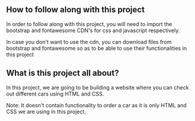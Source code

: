 ## How to follow along with this project

In order to follow along with this project, you will need to import the bootstrap and fontawesome CDN's for css and javascript respectively.

In case you don't want to use the cdn, you can download files from bootstrap and fontawesome so as to be able to use their functionalities in this project

## What is this project all about?

In this project, we are going to be building a website where you can check out different cars using HTML and CSS.

Note: It doesn't contain functionality to order a car as it is only HTML and CSS we are using in this project.
